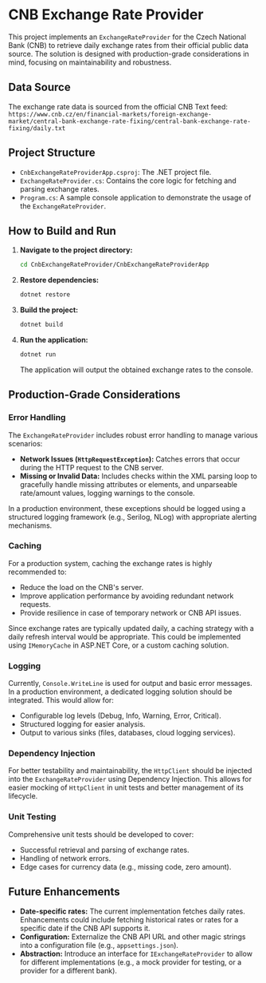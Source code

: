 # CNB Exchange Rate Provider

This project implements an `ExchangeRateProvider` for the Czech National Bank (CNB) to retrieve daily exchange rates from their official public data source. The solution is designed with production-grade considerations in mind, focusing on maintainability and robustness.

## Data Source

The exchange rate data is sourced from the official CNB Text feed:
`https://www.cnb.cz/en/financial-markets/foreign-exchange-market/central-bank-exchange-rate-fixing/central-bank-exchange-rate-fixing/daily.txt`

## Project Structure

*   `CnbExchangeRateProviderApp.csproj`: The .NET project file.
*   `ExchangeRateProvider.cs`: Contains the core logic for fetching and parsing exchange rates.
*   `Program.cs`: A sample console application to demonstrate the usage of the `ExchangeRateProvider`.

## How to Build and Run

1.  **Navigate to the project directory:**
    ```bash
    cd CnbExchangeRateProvider/CnbExchangeRateProviderApp
    ```

2.  **Restore dependencies:**
    ```bash
    dotnet restore
    ```

3.  **Build the project:**
    ```bash
    dotnet build
    ```

4.  **Run the application:**
    ```bash
    dotnet run
    ```

    The application will output the obtained exchange rates to the console.

## Production-Grade Considerations

### Error Handling

The `ExchangeRateProvider` includes robust error handling to manage various scenarios:

*   **Network Issues (`HttpRequestException`):** Catches errors that occur during the HTTP request to the CNB server.
*   **Missing or Invalid Data:** Includes checks within the XML parsing loop to gracefully handle missing attributes or elements, and unparseable rate/amount values, logging warnings to the console.

In a production environment, these exceptions should be logged using a structured logging framework (e.g., Serilog, NLog) with appropriate alerting mechanisms.

### Caching

For a production system, caching the exchange rates is highly recommended to:

*   Reduce the load on the CNB's server.
*   Improve application performance by avoiding redundant network requests.
*   Provide resilience in case of temporary network or CNB API issues.

Since exchange rates are typically updated daily, a caching strategy with a daily refresh interval would be appropriate. This could be implemented using `IMemoryCache` in ASP.NET Core, or a custom caching solution.

### Logging

Currently, `Console.WriteLine` is used for output and basic error messages. In a production environment, a dedicated logging solution should be integrated. This would allow for:

*   Configurable log levels (Debug, Info, Warning, Error, Critical).
*   Structured logging for easier analysis.
*   Output to various sinks (files, databases, cloud logging services).

### Dependency Injection

For better testability and maintainability, the `HttpClient` should be injected into the `ExchangeRateProvider` using Dependency Injection. This allows for easier mocking of `HttpClient` in unit tests and better management of its lifecycle.

### Unit Testing

Comprehensive unit tests should be developed to cover:

*   Successful retrieval and parsing of exchange rates.
*   Handling of network errors.
*   Edge cases for currency data (e.g., missing code, zero amount).

## Future Enhancements

*   **Date-specific rates:** The current implementation fetches daily rates. Enhancements could include fetching historical rates or rates for a specific date if the CNB API supports it.
*   **Configuration:** Externalize the CNB API URL and other magic strings into a configuration file (e.g., `appsettings.json`).
*   **Abstraction:** Introduce an interface for `IExchangeRateProvider` to allow for different implementations (e.g., a mock provider for testing, or a provider for a different bank).
